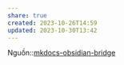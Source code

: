 ```yaml
---
share: true
created: 2023-10-26T14:59
updated: 2023-10-30T13:42
---
```

Nguồn::[mkdocs-obsidian-bridge](https://github.com/GooRoo/mkdocs-obsidian-bridge "GooRoo/mkdocs-obsidian-bridge: An MkDocs plugin that helps exporting your Obsidian vault as an MkDocs site.")
